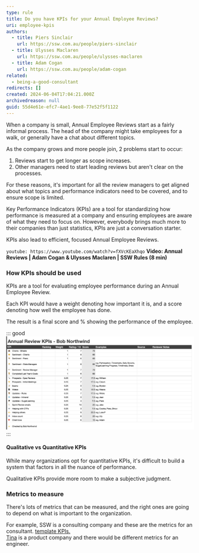 ```yaml
---
type: rule
title: Do you have KPIs for your Annual Employee Reviews? 
uri: employee-kpis
authors:
  - title: Piers Sinclair
    url: https://ssw.com.au/people/piers-sinclair
  - title: Ulysses Maclaren
    url: https://ssw.com.au/people/ulysses-maclaren
  - title: Adam Cogan
    url: https://ssw.com.au/people/adam-cogan
related:
  - being-a-good-consultant
redirects: []
created: 2024-06-04T17:04:21.000Z
archivedreason: null
guid: 55d4e61e-efc7-4ae1-9ee8-77e52f5f1122
---
```


When a company is small, Annual Employee Reviews start as a fairly informal process. The head of the company might take employees for a walk, or generally have a chat about different topics.

As the company grows and more people join, 2 problems start to occur:

1. Reviews start to get longer as scope increases.
2. Other managers need to start leading reviews but aren't clear on the processes.

For these reasons, it's important for all the review managers to get aligned about what topics and performance indicators need to be covered, and to ensure scope is limited.

Key Performance Indicators (KPIs) are a tool for standardizing how performance is measured at a company and ensuring employees are aware of what they need to focus on. However, everybody brings much more to their companies than just statistics, KPIs are just a conversation starter.

KPIs also lead to efficient, focused Annual Employee Reviews.

<!--endintro-->

`youtube: https://www.youtube.com/watch?v=fXVcKEaXhqo`
**Video: Annual Reviews | Adam Cogan & Ulysses Maclaren | SSW Rules (8 min)**

### How KPIs should be used

KPIs are a tool for evaluating employee performance during an Annual Employee Review.

Each KPI would have a weight denoting how important it is, and a score denoting how well the employee has done.

The result is a final score and % showing the performance of the employee.

::: good
![Figure: Good example - An example of the final output of KPIs](BobNorthwindKpis.png)
:::

#### Qualitative vs Quantitative KPIs

While many organizations opt for quantitative KPIs, it's difficult to build a system that factors in all the nuance of performance.

Qualitative KPIs provide more room to make a subjective judgment.

### Metrics to measure

There's lots of metrics that can be measured, and the right ones are going to depend on what is important to the organization.

For example, SSW is a consulting company and these are the metrics for an consultant. [template KPIs.](https://github.com/SSWConsulting/SSW.EmployeeKPIs)  
[Tina](https://tina.io) is a product company and there would be different metrics for an engineer.
<!-- TODO: Add link to Tina KPIs -->
